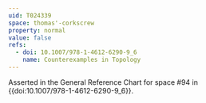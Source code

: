 ```yaml
---
uid: T024339
space: thomas'-corkscrew
property: normal
value: false
refs:
  - doi: 10.1007/978-1-4612-6290-9_6
    name: Counterexamples in Topology
---
```

Asserted in the General Reference Chart for space #94 in
{{doi:10.1007/978-1-4612-6290-9_6}}.
